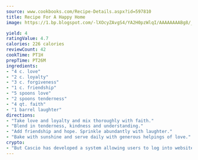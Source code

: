 ```yaml
---
source: www.cookbooks.com/Recipe-Details.aspx?id=597810
title: Recipe For A Happy Home
image: https://1.bp.blogspot.com/-lXOcyZAvgS4/YA2H0pzWlqI/AAAAAAAABg8/_HX4JI-WmFM0Tz684w_qYjP9vBzksmFNgCLcBGAsYHQ/s219/20.png

yield: 4
ratingValue: 4.7
calories: 226 calories
reviewCount: 42
cookTime: PT1H
prepTime: PT26M
ingredients:
- "4 c. love"
- "2 c. loyalty"
- "3 c. forgiveness"
- "1 c. friendship"
- "5 spoons love"
- "2 spoons tenderness"
- "4 qt. faith"
- "1 barrel laughter"
directions:
- "Take love and loyalty and mix thoroughly with faith."
- "Blend in tenderness, kindness and understanding."
- "Add friendship and hope. Sprinkle abundantly with laughter."
- "Bake with sunshine and serve daily with generous helpings of love."
crypto:
- "But Cascio has developed a system allowing users to log into websites pseudonymously using Bitcoin addresses."
---
```

